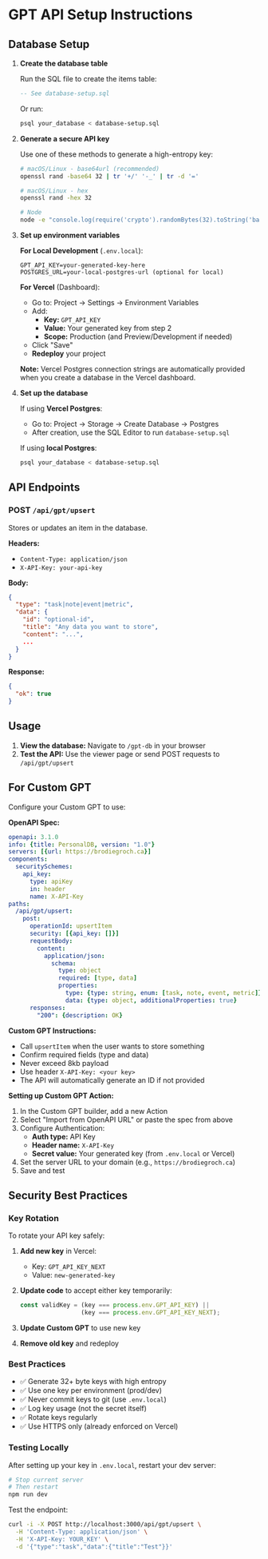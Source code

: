 # GPT API Setup Instructions

## Database Setup

1. **Create the database table**

   Run the SQL file to create the items table:

   ```sql
   -- See database-setup.sql
   ```

   Or run:
   ```bash
   psql your_database < database-setup.sql
   ```

2. **Generate a secure API key**

   Use one of these methods to generate a high-entropy key:

   ```bash
   # macOS/Linux - base64url (recommended)
   openssl rand -base64 32 | tr '+/' '-_' | tr -d '='

   # macOS/Linux - hex
   openssl rand -hex 32

   # Node
   node -e "console.log(require('crypto').randomBytes(32).toString('base64url'))"
   ```

3. **Set up environment variables**

   **For Local Development** (`.env.local`):
   ```
   GPT_API_KEY=your-generated-key-here
   POSTGRES_URL=your-local-postgres-url (optional for local)
   ```

   **For Vercel** (Dashboard):
   - Go to: Project → Settings → Environment Variables
   - Add:
     - **Key:** `GPT_API_KEY`
     - **Value:** Your generated key from step 2
     - **Scope:** Production (and Preview/Development if needed)
   - Click "Save"
   - **Redeploy** your project

   **Note:** Vercel Postgres connection strings are automatically provided when you create a database in the Vercel dashboard.

4. **Set up the database**

   If using **Vercel Postgres**:
   - Go to: Project → Storage → Create Database → Postgres
   - After creation, use the SQL Editor to run `database-setup.sql`
   
   If using **local Postgres**:
   ```bash
   psql your_database < database-setup.sql
   ```

## API Endpoints

### POST `/api/gpt/upsert`

Stores or updates an item in the database.

**Headers:**
- `Content-Type: application/json`
- `X-API-Key: your-api-key`

**Body:**
```json
{
  "type": "task|note|event|metric",
  "data": {
    "id": "optional-id",
    "title": "Any data you want to store",
    "content": "...",
    ...
  }
}
```

**Response:**
```json
{
  "ok": true
}
```

## Usage

1. **View the database:** Navigate to `/gpt-db` in your browser
2. **Test the API:** Use the viewer page or send POST requests to `/api/gpt/upsert`

## For Custom GPT

Configure your Custom GPT to use:

**OpenAPI Spec:**
```yaml
openapi: 3.1.0
info: {title: PersonalDB, version: "1.0"}
servers: [{url: https://brodiegroch.ca}]
components:
  securitySchemes:
    api_key:
      type: apiKey
      in: header
      name: X-API-Key
paths:
  /api/gpt/upsert:
    post:
      operationId: upsertItem
      security: [{api_key: []}]
      requestBody:
        content:
          application/json:
            schema:
              type: object
              required: [type, data]
              properties:
                type: {type: string, enum: [task, note, event, metric]}
                data: {type: object, additionalProperties: true}
      responses:
        "200": {description: OK}
```

**Custom GPT Instructions:**
- Call `upsertItem` when the user wants to store something
- Confirm required fields (type and data)
- Never exceed 8kb payload
- Use header `X-API-Key: <your key>`
- The API will automatically generate an ID if not provided

**Setting up Custom GPT Action:**

1. In the Custom GPT builder, add a new Action
2. Select "Import from OpenAPI URL" or paste the spec from above
3. Configure Authentication:
   - **Auth type:** API Key
   - **Header name:** `X-API-Key`
   - **Secret value:** Your generated key (from `.env.local` or Vercel)
4. Set the server URL to your domain (e.g., `https://brodiegroch.ca`)
5. Save and test

## Security Best Practices

### Key Rotation

To rotate your API key safely:

1. **Add new key** in Vercel:
   - Key: `GPT_API_KEY_NEXT`
   - Value: `new-generated-key`

2. **Update code** to accept either key temporarily:
   ```typescript
   const validKey = (key === process.env.GPT_API_KEY) || 
                    (key === process.env.GPT_API_KEY_NEXT);
   ```

3. **Update Custom GPT** to use new key

4. **Remove old key** and redeploy

### Best Practices

- ✅ Generate 32+ byte keys with high entropy
- ✅ Use one key per environment (prod/dev)
- ✅ Never commit keys to git (use `.env.local`)
- ✅ Log key usage (not the secret itself)
- ✅ Rotate keys regularly
- ✅ Use HTTPS only (already enforced on Vercel)

### Testing Locally

After setting up your key in `.env.local`, restart your dev server:

```bash
# Stop current server
# Then restart
npm run dev
```

Test the endpoint:
```bash
curl -i -X POST http://localhost:3000/api/gpt/upsert \
  -H 'Content-Type: application/json' \
  -H 'X-API-Key: YOUR_KEY' \
  -d '{"type":"task","data":{"title":"Test"}}'
```

